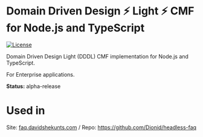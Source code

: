 # Domain Driven Design ⚡️ Light ⚡️ CMF for Node.js and TypeScript
[![License](https://img.shields.io/github/license/mashape/apistatus.svg?style=flat-square)](https://github.com/Dionid/dddl/blob/master/LICENSE.md)

Domain Driven Design Light (DDDL) CMF implementation for Node.js and TypeScript.

For Enterprise applications.

**Status:** alpha-release

# Used in

Site: [faq.davidshekunts.com](https://faq.davidshekunts.com) / Repo: https://github.com/Dionid/headless-faq
